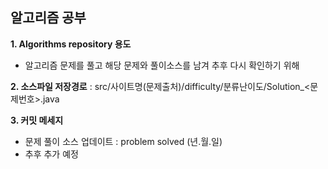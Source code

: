 ## 알고리즘 공부
**1. Algorithms repository 용도**
  - 알고리즘 문제를 풀고 해당 문제와 풀이소스를 남겨 추후 다시 확인하기 위해  
  
**2. 소스파일 저장경로** : src/사이트명(문제출처)/difficulty/분류난이도/Solution_<문제번호>.java  

**3. 커밋 메세지**
  - 문제 풀이 소스 업데이트 : problem solved (년.월.일)
  - 추후 추가 예정  
